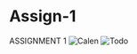 # Assign-1
ASSIGNMENT 1
![Calen](https://user-images.githubusercontent.com/98477408/236638195-f9013172-14b6-4f4c-89a3-4b12c8d5ec68.png)
![Todo](https://user-images.githubusercontent.com/98477408/236638208-4af3caa5-51e9-4b78-9d1a-25c9bd911919.png)
